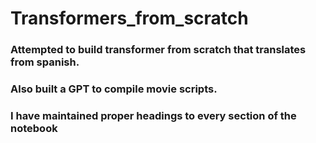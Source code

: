 # Transformers_from_scratch

### Attempted to build transformer from scratch that translates from spanish.
### Also built a GPT to compile movie scripts. 

### I have maintained proper headings to every section of the notebook
